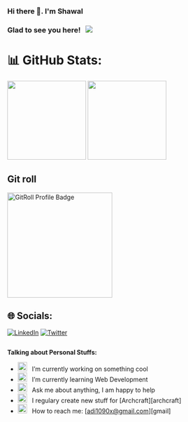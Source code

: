 ### Hi there 👋. I'm Shawal

### Glad to see you here! &nbsp; ![](https://visitor-badge.laobi.icu/badge?page_id=shawal-mbalire)
<!-- Variables-->
[linkedin]: https://linkedin.com/in/mbalireshawal
[twitter]: https://twitter.com/shawalmbalire
[portfolio]: https://shawalmbalire.com

# 📊 GitHub Stats:
<p>
  <img height="180em" src="https://github-readme-stats.vercel.app/api?username=shawal-mbalire&show_icons=true&theme=dark&hide_border=true&count_private=true&include_all_commits=true" />
  <img height="180em" src="https://github-readme-stats.vercel.app/api/top-langs/?username=shawal-mbalire&theme=dark&show_icons=true&hide_border=true&layout=compact&langs_count=8"/>
</p>

## Git roll
<a href="https://gitroll.io/profile/uS8QJi4Gf8EMmjswNGooPbck4apZ2" target="_blank">
  <img src="https://gitroll.io/api/badges/profiles/v1/uS8QJi4Gf8EMmjswNGooPbck4apZ2?theme=dark" alt="GitRoll Profile Badge" height="240em"/>
</a>

## 🌐 Socials:
[![LinkedIn](https://img.shields.io/badge/LinkedIn-%230077B5.svg?logo=linkedin&logoColor=white)][linkedin]
[![Twitter](https://img.shields.io/badge/Twitter-%231DA1F2.svg?logo=Twitter&logoColor=white)][linkedin]

<img href="https://visitcount.itsvg.in/api?id=shawal-mbalire&icon=0&color=0" />


**Talking about Personal Stuffs:**

- <img src="https://github.com/Gapur/Gapur/blob/main/assets/developer.gif?raw=true" width="21" />&nbsp;&nbsp; I’m currently working on something cool
- <img src="https://github.com/Gapur/Gapur/blob/main/assets/lightning.gif?raw=true" width="21" />&nbsp;&nbsp; I’m currently learning Web Development
- <img src="https://github.com/Gapur/Gapur/blob/main/assets/message.gif?raw=true" width="21" />&nbsp;&nbsp; Ask me about anything, I am happy to help
- <img src="https://github.com/Gapur/Gapur/blob/main/assets/laptop.gif?raw=true" width="21" />&nbsp;&nbsp; I regulary create new stuff for [Archcraft][archcraft]
- <img src="https://github.com/Gapur/Gapur/blob/main/assets/letterbox.gif?raw=true" width="21" />&nbsp;&nbsp; How to reach me: [adi1090x@gmail.com][gmail]

<!--
**shawal-mbalire/shawal-mbalire** is a ✨ _special_ ✨ repository because its `README.md` (this file) appears on your GitHub profile.

Here are some ideas to get you started:

- 🔭 I’m currently working on ...
- 🌱 I’m currently learning ...
- 👯 I’m looking to collaborate on ...
- 🤔 I’m looking for help with ...
- 💬 Ask me about ...
- 📫 How to reach me: ...
- 😄 Pronouns: ...
- ⚡ Fun fact: ...
-->
